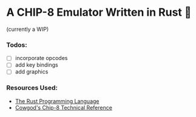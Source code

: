 # A CHIP-8 Emulator Written in Rust 🦀

(currently a WIP)
<!-- 
I first wanted to build a GBA emulator, since I've grown up on those, but it seems like a lot for a first-time emulator (and honestly, implementing [every single instruction](https://meganesulli.com/generate-gb-opcodes/) would take forever). I'm also completely new to Rust, so building a CHIP-8 emulator seems like a good place to start. Overall, this is a fantastic systems project to learn a new language (and have somethign to show at the end of it all). -->

### Todos:
- [ ] incorporate opcodes
- [ ] add key bindings
- [ ] add graphics

### Resources Used:
- [The Rust Programming Language](https://doc.rust-lang.org/book/)
- [Cowgod's Chip-8 Technical Reference](http://devernay.free.fr/hacks/chip8/C8TECH10.HTM#1.0)